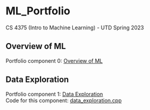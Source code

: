 # ML_Portfolio
CS 4375 (Intro to Machine Learning) - UTD Spring 2023

## Overview of ML
Portfolio component 0: [Overview of ML](Overview_of_ML.pdf)

## Data Exploration
Portfolio component 1: [Data Exploration](Data_Exploration.pdf)\
Code for this component: [data_exploration.cpp](data_exploration.cpp)
